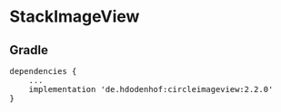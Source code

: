 # StackImageView
<h2>Gradle</h2>
<pre>dependencies {
    ...
    implementation 'de.hdodenhof:circleimageview:2.2.0'
}
</pre>
